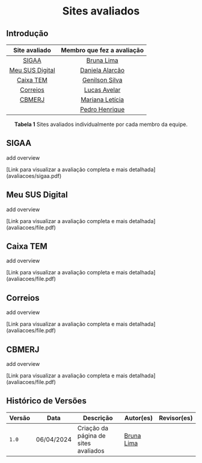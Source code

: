 <h1 align="center"> Sites avaliados </h1>

## Introdução

<p align="justify"><p>

<center>

| Site avaliado | Membro que fez a avaliação|
| :---------------------------------------------: | :----------------------: 
| [SIGAA](#sigaa) | [Bruna Lima](https://github.com/libruna)
| [Meu SUS Digital](#meu-sus-digital) | [Daniela Alarcão](https://github.com/danialarcao) 
| [Caixa TEM](#caixa-tem) | [Genilson Silva](https://github.com/GenilsonJrs) 
| [Correios](#correios) |[Lucas Avelar](https://github.com/LucasAvelar2711)
| [CBMERJ](#cbmerj)| [Mariana Letícia](https://github.com/Marianannn) 
| []()| [Pedro Henrique](https://github.com/https://github.com/PedroHhenriq)

<b>Tabela 1</b> Sites avaliados individualmente por cada membro da equipe.</p>

</center>

## SIGAA

<p align="justify">add overview<p>
[Link para visualizar a avaliação completa e mais detalhada](avaliacoes/sigaa.pdf)

## Meu SUS Digital

<p align="justify">add overview<p>
[Link para visualizar a avaliação completa e mais detalhada](avaliacoes/file.pdf)

## Caixa TEM

<p align="justify">add overview<p>
[Link para visualizar a avaliação completa e mais detalhada](avaliacoes/file.pdf)

## Correios

<p align="justify">add overview<p>
[Link para visualizar a avaliação completa e mais detalhada](avaliacoes/file.pdf)

## CBMERJ

<p align="justify">add overview<p>
[Link para visualizar a avaliação completa e mais detalhada](avaliacoes/file.pdf)

## Histórico de Versões

<center>

| Versão |    Data    | Descrição                                 | Autor(es)                                       | Revisor(es)                                    |
| ------ | :--------: | ----------------------------------------- | ----------------------------------------------- | ---------------------------------------------- |
| `1.0`   | 06/04/2024 | Criação da página de sites avaliados                         | [Bruna Lima](https://github.com/libruna) | []()         | 

</center>